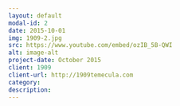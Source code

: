 ```yaml
---
layout: default
modal-id: 2
date: 2015-10-01
img: 1909-2.jpg 
src: https://www.youtube.com/embed/ozIB_5B-QWI
alt: image-alt
project-date: October 2015
client: 1909
client-url: http://1909temecula.com
category: 
description: 
---
```

